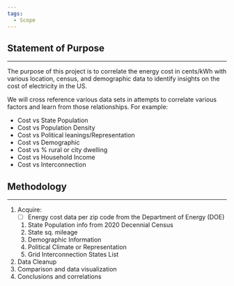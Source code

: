 ```yaml
---
tags:
  - Scope
---
```

## Statement of Purpose
---
The purpose of this project is to correlate the energy cost in cents/kWh with various location, census, and demographic data to identify insights on the cost of electricity in the US. 

We will cross reference various data sets in attempts to correlate various factors and learn from those relationships. For example: 
- Cost vs State Population
- Cost vs Population Density
- Cost vs Political leanings/Representation
- Cost vs Demographic
- Cost vs % rural or city dwelling
- Cost vs Household Income
- Cost vs Interconnection

## Methodology
---
1. Acquire:
	- [ ] Energy cost data per zip code from the Department of Energy (DOE)
	1. State Population info from 2020 Decennial Census
	2. State sq. mileage
	3. Demographic Information
	4. Political Climate or Representation
	5. Grid Interconnection States List
2. Data Cleanup
3. Comparison and data visualization
4. Conclusions and correlations

